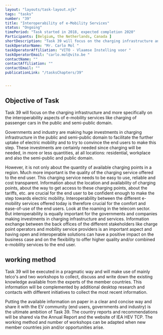 ```yaml
---
layout: "layouts/task-layout.njk"
tags: "tasks"
number: "39"
title: "Interoperability of e-Mobility Services"
status: "Ongoing"
timePeriod: "Task started in 2018, expected completion 2020"
Participants: [Belgium, the Netherlands, Canada ]
shortDescription: "Task 39 will focus on the charging infrastructure and more specifically on the interoperability aspects of e-mobility services like charging of passenger cars in the public and semi-public domain."
taskOperatorName: "Mr. Carlo Mol "
taskOperatorAffiliation: "VITO - Vlaamse Instelling voor "
taskOperatorEmail: "carlo.mol@vito.be "
contactName: ""
contactAffiliation: ""
contactEmail: ""
publicationLink: "/tasksChapters/39"


---
```


## Objective of Task
Task 39 will focus on the charging infrastructure and more specifically on the interoperability aspects of e-mobility services like charging of passenger cars in the public and semi-public domain. 

Governments and industry are making huge investments in charging infrastructure in the public and semi-public domain to facilitate the further uptake of electric mobility and to try to convince the end users to make this step. These investments are certainly needed since charging will be needed, in more or less quantities, at all locations: residential, workplace and also the semi-public and public domain. 

However, it is not only about the quantity of available charging points in a region. Much more important is the quality of the charging service offered to the end user. This charging service needs to be easy to use, reliable and cost transparent. Information about the location and availability of charging points, about the way to get access to these charging points, about the tariffs, etc. are crucial for the end user to be confident enough to make the step towards electric mobility. Interoperability between the different e-mobility services offered today is therefore crucial for the comfort and ease-of-use of the end users. Look at the roaming in the telecom sector. But interoperability is equally important for the governments and companies making investments in charging infrastructure and services. Information exchange between the back offices of the different stakeholders like charge point operators and mobility service providers is an important aspect and having open and interoperable solutions can have a positive impact on the business case and on the flexibility to offer higher quality and/or combined e-mobility services to the end user. 

## working method
Task 39 will be executed in a pragmatic way and will make use of mainly telco's and two workshops to collect, discuss and write down the existing knowledge available from the experts of the member countries. This information will be complemented by additional desktop research and contacts with different initiatives to collect the most recent information.  

Putting the available information on paper in a clear and concise way and share it with the EV community (end users, governments and industry) is the ultimate ambition of Task 39. The country reports and recommendations will be shared via the Annual Report and the website of IEA HEV TCP. The working method and number of workshops can be adapted when new member countries join and/or opportunities arise. 